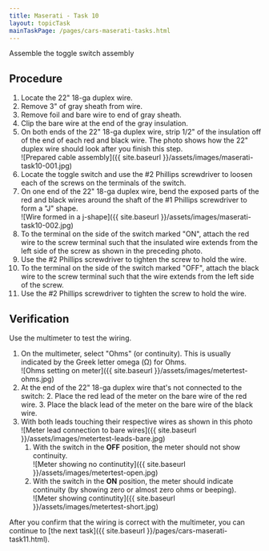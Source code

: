 ```yaml
---
title: Maserati - Task 10
layout: topicTask
mainTaskPage: /pages/cars-maserati-tasks.html
---
```


Assemble the toggle switch assembly

## Procedure

1. Locate the 22" 18-ga duplex wire.
2. Remove 3" of gray sheath from wire.
3. Remove foil and bare wire to end of gray sheath.
4. Clip the bare wire at the end of the gray insulation.
5. On both ends of the 22" 18-ga duplex wire, strip 1/2" of the insulation off of the end of each red and black wire. The photo shows how the 22" duplex wire should look after you finish this step.<br>![Prepared cable assembly]({{ site.baseurl }}/assets/images/maserati-task10-001.jpg)
6. Locate the toggle switch and use the #2 Phillips screwdriver to loosen each of the screws on the terminals of the switch.
7. On one end of the 22" 18-ga duplex wire, bend the exposed parts of the red and black wires around the shaft of the #1 Phillips screwdriver to form a "J" shape.<br>![Wire formed in a j-shape]({{ site.baseurl }}/assets/images/maserati-task10-002.jpg)
8. To the terminal on the side of the switch marked "ON", attach the red wire to the screw terminal such that the insulated wire extends from the left side of the screw as shown in the preceding photo.
9. Use the #2 Phillips screwdriver to tighten the screw to hold the wire.
8. To the terminal on the side of the switch marked "OFF", attach the black wire to the screw terminal such that the wire extends from the left side of the screw.
9. Use the #2 Phillips screwdriver to tighten the screw to hold the wire.

## Verification

Use the multimeter to test the wiring.

1. On the multimeter, select "Ohms" (or continuity). This is usually indicated by the Greek letter omega (&#937;) for Ohms.<br>![Ohms setting on meter]({{ site.baseurl }}/assets/images/metertest-ohms.jpg)
2. At the end of the 22" 18-ga duplex wire that's not connected to the switch: 
	2. Place the red lead of the meter on the bare wire of the red wire.
	3. Place the black lead of the meter on the bare wire of the black wire.
4. With both leads touching their respective wires as shown in this photo <br>![Meter lead connection to bare wires]({{ site.baseurl }}/assets/images/metertest-leads-bare.jpg)
	1. With the switch in the **OFF** position, the meter should not show continuity.<br>![Meter showing no continutity]({{ site.baseurl }}/assets/images/metertest-open.jpg)
	2. With the switch in the **ON** position, the meter should indicate continuity (by showing zero or almost zero ohms or beeping).<br>![Meter showing continutity]({{ site.baseurl }}/assets/images/metertest-short.jpg)

After you confirm that the wiring is correct with the multimeter, you can continue to [the next task]({{ site.baseurl }}/pages/cars-maserati-task11.html).
